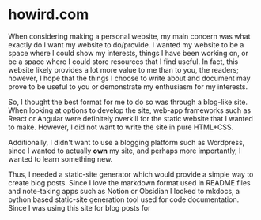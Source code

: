 # howird.com
When considering making a personal website, my main concern was what exactly do I want my website to do/provide. I wanted my website to be a space where I could show my interests, things I have been working on, or be a space where I could store resources that I find useful. In fact, this website likely provides a lot more value to me than to you, the readers; however, I hope that the things I choose to write about and document may prove to be useful to you or demonstrate my enthusiasm for my interests.

So, I thought the best format for me to do so was through a blog-like site. When looking at options to develop the site, web-app frameworks such as React or Angular were definitely overkill for the static website that I wanted to make. However, I did not want to write the site in pure HTML+CSS.

Additionally, I didn't want to use a blogging platform such as Wordpress, since I wanted to actually __own__ my site, and perhaps more importantly, I wanted to learn something new. 

Thus, I needed a static-site generator which would provide a simple way to create blog posts. Since I love the markdown format used in README files and note-taking apps such as Notion or Obsidian I looked to mkdocs, a python based static-site generation tool used for code documentation. Since I was using this site for blog posts for 